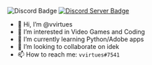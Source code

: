 ![Discord Badge](https://img.shields.io/badge/Discord-Copimox%237541-lightgrey) [![Discord Server Badge](https://img.shields.io/badge/Discord-Server-informational)](https://discord.gg/4EHpN9BnYy)
- 👋 Hi, I’m @vvirtues
- 👀 I’m interested in Video Games and Coding
- 🌱 I’m currently learning Python/Adobe apps
- 💞️ I’m looking to collaborate on idek 
- 📫 How to reach me: `vvirtues#7541`

<!---
This is my README.md I guess
--->
